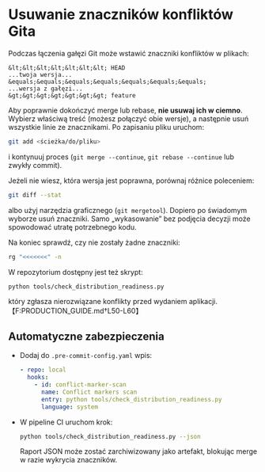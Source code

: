# Usuwanie znaczników konfliktów Gita

Podczas łączenia gałęzi Git może wstawić znaczniki konfliktów w plikach:

```
&lt;&lt;&lt;&lt;&lt;&lt;&lt; HEAD
...twoja wersja...
&equals;&equals;&equals;&equals;&equals;&equals;&equals;
...wersja z gałęzi...
&gt;&gt;&gt;&gt;&gt;&gt;&gt; feature
```

Aby poprawnie dokończyć merge lub rebase, **nie usuwaj ich w ciemno**. Wybierz właściwą treść (możesz połączyć obie wersje), a następnie usuń wszystkie linie ze znacznikami. Po zapisaniu pliku uruchom:

```bash
git add <ścieżka/do/pliku>
```

i kontynuuj proces (`git merge --continue`, `git rebase --continue` lub zwykły commit).

Jeżeli nie wiesz, która wersja jest poprawna, porównaj różnice poleceniem:

```bash
git diff --stat
```

albo użyj narzędzia graficznego (`git mergetool`). Dopiero po świadomym wyborze usuń znaczniki. Samo „wykasowanie” bez podjęcia decyzji może spowodować utratę potrzebnego kodu.

Na koniec sprawdź, czy nie zostały żadne znaczniki:

```bash
rg "<<<<<<<" -n
```

W repozytorium dostępny jest też skrypt:

```bash
python tools/check_distribution_readiness.py
```

który zgłasza nierozwiązane konflikty przed wydaniem aplikacji.【F:PRODUCTION_GUIDE.md†L50-L60】

## Automatyczne zabezpieczenia
- Dodaj do `.pre-commit-config.yaml` wpis:
  ```yaml
  - repo: local
    hooks:
      - id: conflict-marker-scan
        name: Conflict markers scan
        entry: python tools/check_distribution_readiness.py
        language: system
  ```
- W pipeline CI uruchom krok:
  ```bash
  python tools/check_distribution_readiness.py --json
  ```
  Raport JSON może zostać zarchiwizowany jako artefakt, blokując merge w razie wykrycia znaczników.
